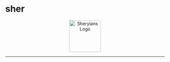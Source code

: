 # sher

<p align="center">
  <img src="https://ik.imagekit.io/sheryians/Sheryians_Logo_wFKd9VClG.png" alt="Sheryians Logo" width="100" />
</p>

---
